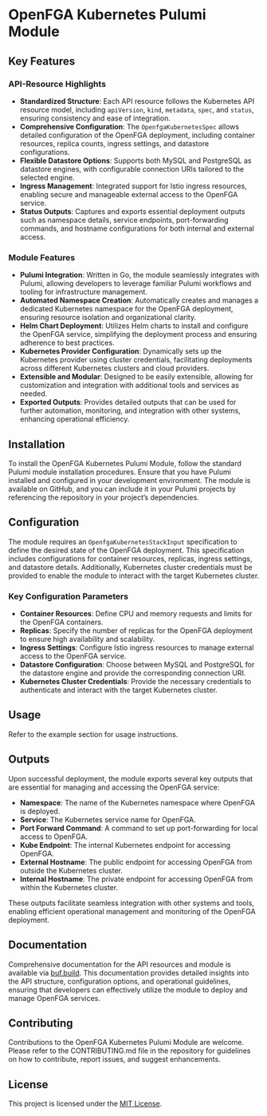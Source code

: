 # OpenFGA Kubernetes Pulumi Module

## Key Features

### API-Resource Highlights

- **Standardized Structure**: Each API resource follows the Kubernetes API resource model, including `apiVersion`, `kind`, `metadata`, `spec`, and `status`, ensuring consistency and ease of integration.
- **Comprehensive Configuration**: The `OpenfgaKubernetesSpec` allows detailed configuration of the OpenFGA deployment, including container resources, replica counts, ingress settings, and datastore configurations.
- **Flexible Datastore Options**: Supports both MySQL and PostgreSQL as datastore engines, with configurable connection URIs tailored to the selected engine.
- **Ingress Management**: Integrated support for Istio ingress resources, enabling secure and manageable external access to the OpenFGA service.
- **Status Outputs**: Captures and exports essential deployment outputs such as namespace details, service endpoints, port-forwarding commands, and hostname configurations for both internal and external access.

### Module Features

- **Pulumi Integration**: Written in Go, the module seamlessly integrates with Pulumi, allowing developers to leverage familiar Pulumi workflows and tooling for infrastructure management.
- **Automated Namespace Creation**: Automatically creates and manages a dedicated Kubernetes namespace for the OpenFGA deployment, ensuring resource isolation and organizational clarity.
- **Helm Chart Deployment**: Utilizes Helm charts to install and configure the OpenFGA service, simplifying the deployment process and ensuring adherence to best practices.
- **Kubernetes Provider Configuration**: Dynamically sets up the Kubernetes provider using cluster credentials, facilitating deployments across different Kubernetes clusters and cloud providers.
- **Extensible and Modular**: Designed to be easily extensible, allowing for customization and integration with additional tools and services as needed.
- **Exported Outputs**: Provides detailed outputs that can be used for further automation, monitoring, and integration with other systems, enhancing operational efficiency.

## Installation

To install the OpenFGA Kubernetes Pulumi Module, follow the standard Pulumi module installation procedures. Ensure that you have Pulumi installed and configured in your development environment. The module is available on GitHub, and you can include it in your Pulumi projects by referencing the repository in your project’s dependencies.

## Configuration

The module requires an `OpenfgaKubernetesStackInput` specification to define the desired state of the OpenFGA deployment. This specification includes configurations for container resources, replicas, ingress settings, and datastore details. Additionally, Kubernetes cluster credentials must be provided to enable the module to interact with the target Kubernetes cluster.

### Key Configuration Parameters

- **Container Resources**: Define CPU and memory requests and limits for the OpenFGA containers.
- **Replicas**: Specify the number of replicas for the OpenFGA deployment to ensure high availability and scalability.
- **Ingress Settings**: Configure Istio ingress resources to manage external access to the OpenFGA service.
- **Datastore Configuration**: Choose between MySQL and PostgreSQL for the datastore engine and provide the corresponding connection URI.
- **Kubernetes Cluster Credentials**: Provide the necessary credentials to authenticate and interact with the target Kubernetes cluster.

## Usage

Refer to the example section for usage instructions.

## Outputs

Upon successful deployment, the module exports several key outputs that are essential for managing and accessing the OpenFGA service:

- **Namespace**: The name of the Kubernetes namespace where OpenFGA is deployed.
- **Service**: The Kubernetes service name for OpenFGA.
- **Port Forward Command**: A command to set up port-forwarding for local access to OpenFGA.
- **Kube Endpoint**: The internal Kubernetes endpoint for accessing OpenFGA.
- **External Hostname**: The public endpoint for accessing OpenFGA from outside the Kubernetes cluster.
- **Internal Hostname**: The private endpoint for accessing OpenFGA from within the Kubernetes cluster.

These outputs facilitate seamless integration with other systems and tools, enabling efficient operational management and monitoring of the OpenFGA deployment.

## Documentation

Comprehensive documentation for the API resources and module is available via [buf.build](https://buf.build). This documentation provides detailed insights into the API structure, configuration options, and operational guidelines, ensuring that developers can effectively utilize the module to deploy and manage OpenFGA services.

## Contributing

Contributions to the OpenFGA Kubernetes Pulumi Module are welcome. Please refer to the CONTRIBUTING.md file in the repository for guidelines on how to contribute, report issues, and suggest enhancements.

## License

This project is licensed under the [MIT License](LICENSE).